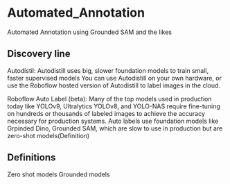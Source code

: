 # Automated_Annotation
Automated Annotation using Grounded SAM and the likes

## Discovery line
Autodistil: Autodistill uses big, slower foundation models to train small, faster supervised models
            You can use Autodistill on your own hardware, or use the Roboflow hosted version of Autodistill to label images in the cloud.

Roboflow Auto Label (beta): Many of the top models used in production today like YOLOv9, Ultralytics YOLOv8, and YOLO-NAS require
                                 fine-tuning on hundreds or thousands of labeled images to achieve the accuracy necessary for production systems.
                                 Auto labels use foundation models like Grpinded Dino, Grounded SAM, which are slow to use in production but are 
                                 zero-shot models(Definition)


## Definitions
Zero shot models
Grounded models

